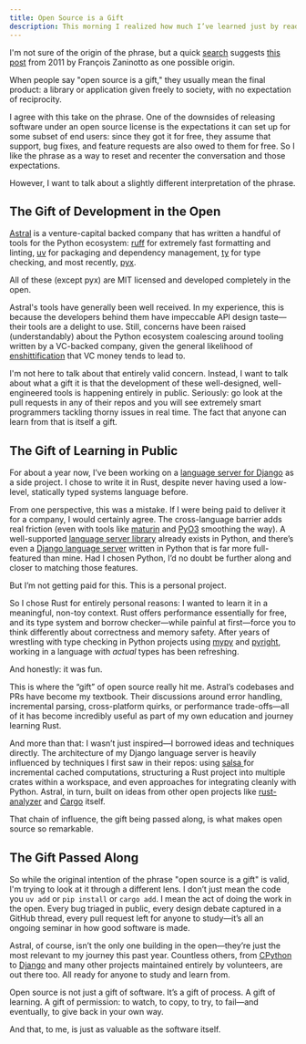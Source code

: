```yaml
---
title: Open Source is a Gift
description: This morning I realized how much I’ve learned just by reading other people’s open source PRs. That, more than the code itself, feels like the real gift.
---
```


I'm not sure of the origin of the phrase, but a quick [search](https://kagi.com/search?q=open+source+is+a+gift+blog) suggests [this post](https://www.redotheweb.com/2011/11/13/open-source-is-a-gift.html) from 2011 by François Zaninotto as one possible origin.

When people say "open source is a gift," they usually mean the final product: a library or application given freely to society, with no expectation of reciprocity.

I agree with this take on the phrase. One of the downsides of releasing software under an open source license is the expectations it can set up for some subset of end users: since they got it for free, they assume that support, bug fixes, and feature requests are also owed to them for free. So I like the phrase as a way to reset and recenter the conversation and those expectations.

However, I want to talk about a slightly different interpretation of the phrase.

## The Gift of Development in the Open

[Astral](https://astral.sh) is a venture-capital backed company that has written a handful of tools for the Python ecosystem: [ruff]() for extremely fast formatting and linting, [uv]() for packaging and dependency management, [ty]() for type checking, and most recently, [pyx]().

All of these (except pyx) are MIT licensed and developed completely in the open.

Astral's tools have generally been well received. In my experience, this is because the developers behind them have impeccable API design taste—their tools are a delight to use. Still, concerns have been raised (understandably) about the Python ecosystem coalescing around tooling written by a VC-backed company, given the general likelihood of [enshittification](https://pluralistic.net/2023/01/08/watch-the-surpluses/#exogenous-shocks) that VC money tends to lead to.

I'm not here to talk about that entirely valid concern. Instead, I want to talk about what a gift it is that the development of these well-designed, well-engineered tools is happening entirely in public. Seriously: go look at the pull requests in any of their repos and you will see extremely smart programmers tackling thorny issues in real time. The fact that anyone can learn from that is itself a gift.

## The Gift of Learning in Public

For about a year now, I’ve been working on a [language server for Django](https://github.com/joshuadavidthomas/django-language-server) as a side project. I chose to write it in Rust, despite never having used a low-level, statically typed systems language before.

From one perspective, this was a mistake. If I were being paid to deliver it for a company, I would certainly agree. The cross-language barrier adds real friction (even with tools like [maturin](https://github.com/PyO3/maturin) and [PyO3](https://github.com/PyO3/pyo3) smoothing the way). A well-supported [language server library](https://github.com/openlawlibrary/pygls) already exists in Python, and there’s even a [Django language server](https://github.com/fourdigits/django-template-lsp) written in Python that is far more full-featured than mine. Had I chosen Python, I’d no doubt be further along and closer to matching those features.

But I’m not getting paid for this. This is a personal project.

So I chose Rust for entirely personal reasons: I wanted to learn it in a meaningful, non-toy context. Rust offers performance essentially for free, and its type system and borrow checker—while painful at first—force you to think differently about correctness and memory safety. After years of wrestling with type checking in Python projects using [mypy](https://github.com/python/mypy) and [pyright](https://github.com/microsoft/pyright), working in a language with *actual* types has been refreshing.

And honestly: it was fun.

This is where the “gift” of open source really hit me. Astral’s codebases and PRs have become my textbook. Their discussions around error handling, incremental parsing, cross-platform quirks, or performance trade-offs—all of it has become incredibly useful as part of my own education and journey learning Rust.

And more than that: I wasn’t just inspired—I borrowed ideas and techniques directly. The architecture of my Django language server is heavily influenced by techniques I first saw in their repos: using [salsa ](https://github.com/salsa-rs/salsa) for incremental cached computations, structuring a Rust project into multiple crates within a workspace, and even approaches for integrating cleanly with Python. Astral, in turn, built on ideas from other open projects like [rust-analyzer](https://github.com/rust-lang/rust-analyzer) and [Cargo](https://github.com/rust-lang/cargo) itself.

That chain of influence, the gift being passed along, is what makes open source so remarkable.

## The Gift Passed Along

So while the original intention of the phrase "open source is a gift" is valid, I'm trying to look at it through a different lens. I don’t just mean the code you `uv add` or `pip install` or `cargo add`. I mean the act of doing the work in the open. Every bug triaged in public, every design debate captured in a GitHub thread, every pull request left for anyone to study—it’s all an ongoing seminar in how good software is made.

Astral, of course, isn’t the only one building in the open—they’re just the most relevant to my journey this past year. Countless others, from [CPython](https://github.com/python/cpython) to [Django](https://github.com/django/django) and many other projects maintained entirely by volunteers, are out there too. All ready for anyone to study and learn from.

Open source is not just a gift of software. It’s a gift of process. A gift of learning. A gift of permission: to watch, to copy, to try, to fail—and eventually, to give back in your own way.

And that, to me, is just as valuable as the software itself.
